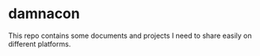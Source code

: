 damnacon
========

This repo contains some documents and projects I need to share easily on different platforms.